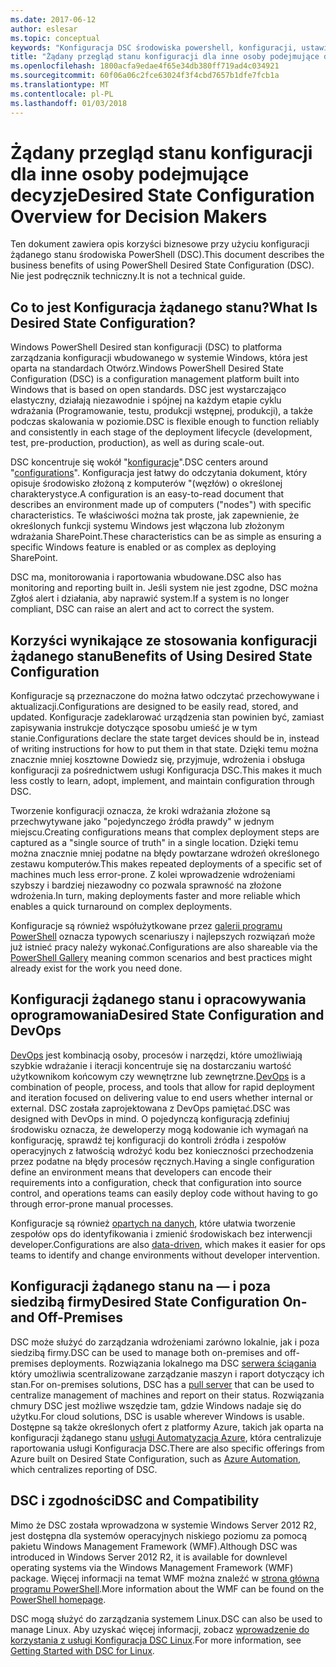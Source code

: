 ```yaml
---
ms.date: 2017-06-12
author: eslesar
ms.topic: conceptual
keywords: "Konfiguracja DSC środowiska powershell, konfiguracji, ustawienia"
title: "Żądany przegląd stanu konfiguracji dla inne osoby podejmujące decyzje"
ms.openlocfilehash: 1800acfa9edae4f65e34db380ff719ad4c034921
ms.sourcegitcommit: 60f06a06c2fce63024f3f4cbd7657b1dfe7fcb1a
ms.translationtype: MT
ms.contentlocale: pl-PL
ms.lasthandoff: 01/03/2018
---
```

# <a name="desired-state-configuration-overview-for-decision-makers"></a><span data-ttu-id="b06cf-103">Żądany przegląd stanu konfiguracji dla inne osoby podejmujące decyzje</span><span class="sxs-lookup"><span data-stu-id="b06cf-103">Desired State Configuration Overview for Decision Makers</span></span>

<span data-ttu-id="b06cf-104">Ten dokument zawiera opis korzyści biznesowe przy użyciu konfiguracji żądanego stanu środowiska PowerShell (DSC).</span><span class="sxs-lookup"><span data-stu-id="b06cf-104">This document describes the business benefits of using PowerShell Desired State Configuration (DSC).</span></span> <span data-ttu-id="b06cf-105">Nie jest podręcznik techniczny.</span><span class="sxs-lookup"><span data-stu-id="b06cf-105">It is not a technical guide.</span></span>

## <a name="what-is-desired-state-configuration"></a><span data-ttu-id="b06cf-106">Co to jest Konfiguracja żądanego stanu?</span><span class="sxs-lookup"><span data-stu-id="b06cf-106">What Is Desired State Configuration?</span></span>

<span data-ttu-id="b06cf-107">Windows PowerShell Desired stan konfiguracji (DSC) to platforma zarządzania konfiguracji wbudowanego w systemie Windows, która jest oparta na standardach Otwórz.</span><span class="sxs-lookup"><span data-stu-id="b06cf-107">Windows PowerShell Desired State Configuration (DSC) is a configuration management platform built into Windows that is based on open standards.</span></span> <span data-ttu-id="b06cf-108">DSC jest wystarczająco elastyczny, działają niezawodnie i spójnej na każdym etapie cyklu wdrażania (Programowanie, testu, produkcji wstępnej, produkcji), a także podczas skalowania w poziomie.</span><span class="sxs-lookup"><span data-stu-id="b06cf-108">DSC is flexible enough to function reliably and consistently in each stage of the deployment lifecycle (development, test, pre-production, production), as well as during scale-out.</span></span> 

<span data-ttu-id="b06cf-109">DSC koncentruje się wokół "[konfiguracje](https://msdn.microsoft.com/en-us/powershell/dsc/configurations)".</span><span class="sxs-lookup"><span data-stu-id="b06cf-109">DSC centers around "[configurations](https://msdn.microsoft.com/en-us/powershell/dsc/configurations)".</span></span>
<span data-ttu-id="b06cf-110">Konfiguracja jest łatwy do odczytania dokument, który opisuje środowisko złożoną z komputerów "(węzłów) o określonej charakterystyce.</span><span class="sxs-lookup"><span data-stu-id="b06cf-110">A configuration is an easy-to-read document that describes an environment made up of computers ("nodes") with specific characteristics.</span></span> <span data-ttu-id="b06cf-111">Te właściwości można tak proste, jak zapewnienie, że określonych funkcji systemu Windows jest włączona lub złożonym wdrażania SharePoint.</span><span class="sxs-lookup"><span data-stu-id="b06cf-111">These characteristics can be as simple as ensuring a specific Windows feature is enabled or as complex as deploying SharePoint.</span></span> 

<span data-ttu-id="b06cf-112">DSC ma, monitorowania i raportowania wbudowane.</span><span class="sxs-lookup"><span data-stu-id="b06cf-112">DSC also has monitoring and reporting built in.</span></span> <span data-ttu-id="b06cf-113">Jeśli system nie jest zgodne, DSC można Zgłoś alert i działania, aby naprawić system.</span><span class="sxs-lookup"><span data-stu-id="b06cf-113">If a system is no longer compliant, DSC can raise an alert and act to correct the system.</span></span> 

## <a name="benefits-of-using-desired-state-configuration"></a><span data-ttu-id="b06cf-114">Korzyści wynikające ze stosowania konfiguracji żądanego stanu</span><span class="sxs-lookup"><span data-stu-id="b06cf-114">Benefits of Using Desired State Configuration</span></span>

<span data-ttu-id="b06cf-115">Konfiguracje są przeznaczone do można łatwo odczytać przechowywane i aktualizacji.</span><span class="sxs-lookup"><span data-stu-id="b06cf-115">Configurations are designed to be easily read, stored, and updated.</span></span> <span data-ttu-id="b06cf-116">Konfiguracje zadeklarować urządzenia stan powinien być, zamiast zapisywania instrukcje dotyczące sposobu umieść je w tym stanie.</span><span class="sxs-lookup"><span data-stu-id="b06cf-116">Configurations declare the state target devices should be in, instead of writing instructions for how to put them in that state.</span></span> <span data-ttu-id="b06cf-117">Dzięki temu można znacznie mniej kosztowne Dowiedz się, przyjmuje, wdrożenia i obsługa konfiguracji za pośrednictwem usługi Konfiguracja DSC.</span><span class="sxs-lookup"><span data-stu-id="b06cf-117">This makes it much less costly to learn, adopt, implement, and maintain configuration through DSC.</span></span> 

<span data-ttu-id="b06cf-118">Tworzenie konfiguracji oznacza, że kroki wdrażania złożone są przechwytywane jako "pojedynczego źródła prawdy" w jednym miejscu.</span><span class="sxs-lookup"><span data-stu-id="b06cf-118">Creating configurations means that complex deployment steps are captured as a "single source of truth" in a single location.</span></span> <span data-ttu-id="b06cf-119">Dzięki temu można znacznie mniej podatne na błędy powtarzane wdrożeń określonego zestawu komputerów.</span><span class="sxs-lookup"><span data-stu-id="b06cf-119">This makes repeated deployments of a specific set of machines much less error-prone.</span></span> <span data-ttu-id="b06cf-120">Z kolei wprowadzenie wdrożeniami szybszy i bardziej niezawodny co pozwala sprawność na złożone wdrożenia.</span><span class="sxs-lookup"><span data-stu-id="b06cf-120">In turn, making deployments faster and more reliable which enables a quick turnaround on complex deployments.</span></span>

<span data-ttu-id="b06cf-121">Konfiguracje są również współużytkowane przez [galerii programu PowerShell](https://powershellgallery.com) oznacza typowych scenariuszy i najlepszych rozwiązań może już istnieć pracy należy wykonać.</span><span class="sxs-lookup"><span data-stu-id="b06cf-121">Configurations are also shareable via the [PowerShell Gallery](https://powershellgallery.com) meaning common scenarios and best practices might already exist for the work you need done.</span></span>


## <a name="desired-state-configuration-and-devops"></a><span data-ttu-id="b06cf-122">Konfiguracji żądanego stanu i opracowywania oprogramowania</span><span class="sxs-lookup"><span data-stu-id="b06cf-122">Desired State Configuration and DevOps</span></span>

<span data-ttu-id="b06cf-123">[DevOps](http://blogs.technet.com/b/ashleymcglone/archive/2015/11/20/devops-for-n00bs-ie-windows-people.aspx) jest kombinacją osoby, procesów i narzędzi, które umożliwiają szybkie wdrażanie i iteracji koncentruje się na dostarczaniu wartość użytkownikom końcowym czy wewnętrzne lub zewnętrzne.</span><span class="sxs-lookup"><span data-stu-id="b06cf-123">[DevOps](http://blogs.technet.com/b/ashleymcglone/archive/2015/11/20/devops-for-n00bs-ie-windows-people.aspx) is a combination of people, process, and tools that allow for rapid deployment and iteration focused on delivering value to end users whether internal or external.</span></span> <span data-ttu-id="b06cf-124">DSC została zaprojektowana z DevOps pamiętać.</span><span class="sxs-lookup"><span data-stu-id="b06cf-124">DSC was designed with DevOps in mind.</span></span> <span data-ttu-id="b06cf-125">O pojedynczą konfiguracją zdefiniuj środowisku oznacza, że deweloperzy mogą kodowanie ich wymagań na konfigurację, sprawdź tej konfiguracji do kontroli źródła i zespołów operacyjnych z łatwością wdrożyć kodu bez konieczności przechodzenia przez podatne na błędy procesów ręcznych.</span><span class="sxs-lookup"><span data-stu-id="b06cf-125">Having a single configuration define an environment means that developers can encode their requirements into a configuration, check that configuration into source control, and operations teams can easily deploy code without having to go through error-prone manual processes.</span></span> 

<span data-ttu-id="b06cf-126">Konfiguracje są również [opartych na danych](https://msdn.microsoft.com/en-us/powershell/dsc/configdata), które ułatwia tworzenie zespołów ops do identyfikowania i zmienić środowiskach bez interwencji developer.</span><span class="sxs-lookup"><span data-stu-id="b06cf-126">Configurations are also [data-driven](https://msdn.microsoft.com/en-us/powershell/dsc/configdata), which makes it easier for ops teams to identify and change environments without developer intervention.</span></span> 

## <a name="desired-state-configuration-on--and-off-premises"></a><span data-ttu-id="b06cf-127">Konfiguracji żądanego stanu na — i poza siedzibą firmy</span><span class="sxs-lookup"><span data-stu-id="b06cf-127">Desired State Configuration On- and Off-Premises</span></span>

<span data-ttu-id="b06cf-128">DSC może służyć do zarządzania wdrożeniami zarówno lokalnie, jak i poza siedzibą firmy.</span><span class="sxs-lookup"><span data-stu-id="b06cf-128">DSC can be used to manage both on-premises and off-premises deployments.</span></span> <span data-ttu-id="b06cf-129">Rozwiązania lokalnego ma DSC [serwera ściągania](https://msdn.microsoft.com/en-us/powershell/dsc/pullserver) który umożliwia scentralizowane zarządzanie maszyn i raport dotyczący ich stan.</span><span class="sxs-lookup"><span data-stu-id="b06cf-129">For on-premises solutions, DSC has a [pull server](https://msdn.microsoft.com/en-us/powershell/dsc/pullserver) that can be used to centralize management of machines and report on their status.</span></span> <span data-ttu-id="b06cf-130">Rozwiązania chmury DSC jest możliwe wszędzie tam, gdzie Windows nadaje się do użytku.</span><span class="sxs-lookup"><span data-stu-id="b06cf-130">For cloud solutions, DSC is usable wherever Windows is usable.</span></span> <span data-ttu-id="b06cf-131">Dostępne są także określonych ofert z platformy Azure, takich jak oparta na konfiguracji żądanego stanu [usługi Automatyzacja Azure](https://azure.microsoft.com/en-us/documentation/services/automation/), która centralizuje raportowania usługi Konfiguracja DSC.</span><span class="sxs-lookup"><span data-stu-id="b06cf-131">There are also specific offerings from Azure built on Desired State Configuration, such as [Azure Automation](https://azure.microsoft.com/en-us/documentation/services/automation/), which centralizes reporting of DSC.</span></span> 

## <a name="dsc-and-compatibility"></a><span data-ttu-id="b06cf-132">DSC i zgodności</span><span class="sxs-lookup"><span data-stu-id="b06cf-132">DSC and Compatibility</span></span>

<span data-ttu-id="b06cf-133">Mimo że DSC została wprowadzona w systemie Windows Server 2012 R2, jest dostępna dla systemów operacyjnych niskiego poziomu za pomocą pakietu Windows Management Framework (WMF).</span><span class="sxs-lookup"><span data-stu-id="b06cf-133">Although DSC was introduced in Windows Server 2012 R2, it is available for downlevel operating systems via the Windows Management Framework (WMF) package.</span></span> <span data-ttu-id="b06cf-134">Więcej informacji na temat WMF można znaleźć w [strona główna programu PowerShell](https://msdn.microsoft.com/en-us/powershell/).</span><span class="sxs-lookup"><span data-stu-id="b06cf-134">More information about the WMF can be found on the [PowerShell homepage](https://msdn.microsoft.com/en-us/powershell/).</span></span> 

<span data-ttu-id="b06cf-135">DSC mogą służyć do zarządzania systemem Linux.</span><span class="sxs-lookup"><span data-stu-id="b06cf-135">DSC can also be used to manage Linux.</span></span> <span data-ttu-id="b06cf-136">Aby uzyskać więcej informacji, zobacz [wprowadzenie do korzystania z usługi Konfiguracja DSC Linux](https://msdn.microsoft.com/en-us/powershell/dsc/lnxgettingstarted).</span><span class="sxs-lookup"><span data-stu-id="b06cf-136">For more information, see [Getting Started with DSC for Linux](https://msdn.microsoft.com/en-us/powershell/dsc/lnxgettingstarted).</span></span>

